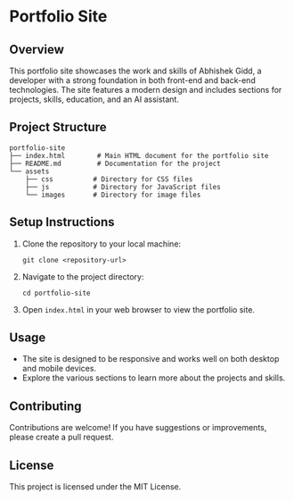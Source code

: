 # Portfolio Site

## Overview
This portfolio site showcases the work and skills of Abhishek Gidd, a developer with a strong foundation in both front-end and back-end technologies. The site features a modern design and includes sections for projects, skills, education, and an AI assistant.

## Project Structure
```
portfolio-site
├── index.html        # Main HTML document for the portfolio site
├── README.md         # Documentation for the project
└── assets
    ├── css          # Directory for CSS files
    ├── js           # Directory for JavaScript files
    └── images       # Directory for image files
```

## Setup Instructions
1. Clone the repository to your local machine:
   ```
   git clone <repository-url>
   ```
2. Navigate to the project directory:
   ```
   cd portfolio-site
   ```
3. Open `index.html` in your web browser to view the portfolio site.

## Usage
- The site is designed to be responsive and works well on both desktop and mobile devices.
- Explore the various sections to learn more about the projects and skills.

## Contributing
Contributions are welcome! If you have suggestions or improvements, please create a pull request.

## License
This project is licensed under the MIT License.